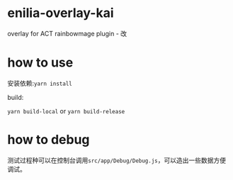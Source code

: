 # enilia-overlay-kai
overlay for ACT rainbowmage plugin - 改

# how to use

安装依赖:```yarn install```

build:

```yarn build-local```
or
```yarn build-release```

# how to debug
测试过程种可以在控制台调用```src/app/Debug/Debug.js```，可以造出一些数据方便调试。